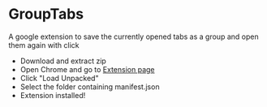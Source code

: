 # GroupTabs
A google extension to save the currently opened tabs as a group and open them again with click

* Download and extract zip
* Open Chrome and go to [Extension page](chrome://extensions)
* Click "Load Unpacked"
* Select the folder containing manifest.json
* Extension installed!
